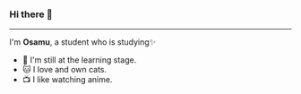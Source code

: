 ### Hi there 👋
<hr>

I'm **Osamu**, a student who is studying✨

- 🌱 I'm still at the learning stage.
- 🐱 I love and own cats.
- 📺 I like watching anime.
